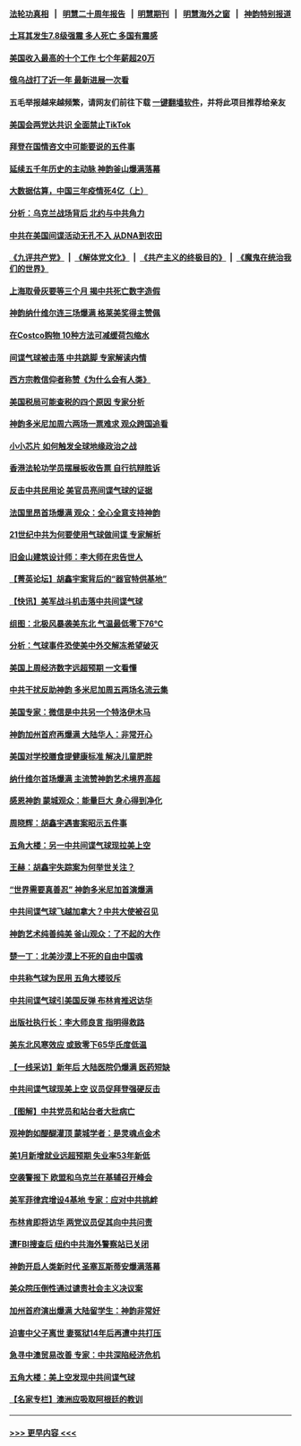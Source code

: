 #### [法轮功真相](https://github.com/gfw-breaker/truth/blob/master/README.md?t=0) &nbsp;&nbsp;|&nbsp;&nbsp; [明慧二十周年报告](https://github.com/gfw-breaker/mh-reports/blob/master/README.md?t=0) &nbsp;&nbsp;|&nbsp;&nbsp;[明慧期刊](https://github.com/gfw-breaker/mh-qikan) &nbsp;&nbsp;|&nbsp;&nbsp; [明慧海外之窗](https://github.com/gfw-breaker/mh-news/blob/master/README.md?t=0) &nbsp;&nbsp;|&nbsp;&nbsp; [神韵特别报道](https://github.com/gfw-breaker/mh-news/blob/master/shenyun.md?t=0)
#### [土耳其发生7.8级强震 多人死亡 多国有震感](../pages/nf4514/n13923526.md?t=02061543) 
#### [美国收入最高的十个工作 七个年薪超20万](../pages/nf4514/n13921953.md?t=02061543) 
#### [俄乌战打了近一年 最新进展一次看](../pages/nf4514/n13923368.md?t=02061543) 
#### 五毛举报越来越频繁，请网友们前往下载 [一键翻墙软件](https://github.com/gfw-breaker/ssr-accounts)，并将此项目推荐给亲友
#### [美国会两党达共识 全面禁止TikTok](../pages/nf4514/n13923370.md?t=02061543) 
#### [拜登在国情咨文中可能要说的五件事](../pages/nf4514/n13923305.md?t=02061543) 
#### [延续五千年历史的主动脉 神韵釜山爆满落幕](../pages/nf4514/n13923375.md?t=02061543) 
#### [大数据估算，中国三年疫情死4亿（上）](../pages/nf4514/n13922184.md?t=02061543) 
#### [分析：乌克兰战场背后 北约与中共角力](../pages/nf4514/n13923347.md?t=02061543) 
#### [中共在美国间谍活动无孔不入 从DNA到农田](../pages/nf4514/n13923302.md?t=02061543) 
#### [《九评共产党》](https://github.com/begood0513/9ping.md/blob/master/README.md) &nbsp;|&nbsp; [《解体党文化》](../../../../jtdwh.md/blob/master/README.md)  &nbsp;|&nbsp; [《共产主义的终极目的》](../../../../gczydzjmd.md/blob/master/README.md) &nbsp;|&nbsp; [《魔鬼在统治我们的世界》](../../../../mgztzwmdsj.md/blob/master/README.md) 
#### [上海取骨灰要等三个月 揭中共死亡数字造假](../pages/nf4514/n13923327.md?t=02061543) 
#### [神韵纳什维尔连三场爆满 格莱美奖得主赞佩](../pages/nf4514/n13923108.md?t=02061543) 
#### [在Costco购物 10种方法可减缓荷包缩水](../pages/nf4514/n13919239.md?t=02061543) 
#### [间谍气球被击落 中共跳脚 专家解读内情](../pages/nf4514/n13923181.md?t=02061543) 
#### [西方宗教信仰者称赞《为什么会有人类》](../pages/nf4514/n13922700.md?t=02061543) 
#### [美国税局可能查税的四个原因 专家分析](../pages/nf4514/n13922782.md?t=02061543) 
#### [神韵多米尼加周六两场一票难求 观众跨国追看](../pages/nf4514/n13923026.md?t=02061543) 
#### [小小芯片 如何触发全球地缘政治之战](../pages/nf4514/n13920548.md?t=02061543) 
#### [香港法轮功学员摆展板收告票 自行抗辩胜诉](../pages/nf4514/n13922975.md?t=02061543) 
#### [反击中共民用论 美官员亮间谍气球的证据](../pages/nf4514/n13922833.md?t=02061543) 
#### [法国里昂首场爆满 观众：全心全意支持神韵](../pages/nf4514/n13922841.md?t=02061543) 
#### [21世纪中共为何要使用气球做间谍 专家解析](../pages/nf4514/n13922755.md?t=02061543) 
#### [旧金山建筑设计师：李大师在忠告世人](../pages/nf4514/n13922764.md?t=02061543) 
#### [【菁英论坛】胡鑫宇案背后的“器官特供基地”](../pages/nf4514/n13922698.md?t=02061543) 
#### [【快讯】美军战斗机击落中共间谍气球](../pages/nf4514/n13922665.md?t=02061543) 
#### [组图：北极风暴袭美东北 气温最低零下76℃](../pages/nf4514/n13922633.md?t=02061543) 
#### [分析：气球事件恐使美中外交解冻希望破灭](../pages/nf4514/n13922587.md?t=02061543) 
#### [美国上周经济数字远超预期 一文看懂](../pages/nf4514/n13922549.md?t=02061543) 
#### [中共干扰反助神韵 多米尼加周五两场名流云集](../pages/nf4514/n13922562.md?t=02061543) 
#### [美国专家：微信是中共另一个特洛伊木马](../pages/nf4514/n13922219.md?t=02061543) 
#### [神韵加州首府再爆满 大陆华人：非常开心](../pages/nf4514/n13922473.md?t=02061543) 
#### [美国对学校膳食提健康标准 解决儿童肥胖](../pages/nf4514/n13922117.md?t=02061543) 
#### [纳什维尔首场爆满 主流赞神韵艺术境界高超](../pages/nf4514/n13922321.md?t=02061543) 
#### [感恩神韵 蒙城观众：能量巨大 身心得到净化](../pages/nf4514/n13922403.md?t=02061543) 
#### [周晓辉：胡鑫宇遇害案昭示五件事](../pages/nf4514/n13921870.md?t=02061543) 
#### [五角大楼：另一中共间谍气球现拉美上空](../pages/nf4514/n13922030.md?t=02061543) 
#### [王赫：胡鑫宇失踪案为何举世关注？](../pages/nf4514/n13922027.md?t=02061543) 
#### [“世界需要真善忍” 神韵多米尼加首演爆满](../pages/nf4514/n13921661.md?t=02061543) 
#### [中共间谍气球飞越加拿大？中共大使被召见](../pages/nf4514/n13921883.md?t=02061543) 
#### [神韵艺术纯善纯美 釜山观众：了不起的大作](../pages/nf4514/n13921989.md?t=02061543) 
#### [楚一丁：北美沙漠上不死的自由中国魂](../pages/nf4514/n13921879.md?t=02061543) 
#### [中共称气球为民用 五角大楼驳斥](../pages/nf4514/n13921872.md?t=02061543) 
#### [中共间谍气球引美国反弹 布林肯推迟访华](../pages/nf4514/n13921843.md?t=02061543) 
#### [出版社执行长：李大师良言 指明得救路](../pages/nf4514/n13920745.md?t=02061543) 
#### [美东北风寒效应 或致零下65华氏度低温](../pages/nf4514/n13921837.md?t=02061543) 
#### [【一线采访】新年后 大陆医院仍爆满 医药短缺](../pages/nf4514/n13921616.md?t=02061543) 
#### [中共间谍气球现美上空 议员促拜登强硬反击](../pages/nf4514/n13921818.md?t=02061543) 
#### [【图解】中共党员和站台者大批病亡](../pages/nf4514/n13920364.md?t=02061543) 
#### [观神韵如醍醐灌顶 蒙城学者：是灵魂点金术](../pages/nf4514/n13921692.md?t=02061543) 
#### [美1月新增就业远超预期 失业率53年新低](../pages/nf4514/n13921828.md?t=02061543) 
#### [空袭警报下 欧盟和乌克兰在基辅召开峰会](../pages/nf4514/n13921720.md?t=02061543) 
#### [美军菲律宾增设4基地 专家：应对中共挑衅](../pages/nf4514/n13921065.md?t=02061543) 
#### [布林肯即将访华 两党议员促其向中共问责](../pages/nf4514/n13921399.md?t=02061543) 
#### [遭FBI搜查后 纽约中共海外警察站已关闭](../pages/nf4514/n13921337.md?t=02061543) 
#### [神韵开启人类新时代 圣塞瓦斯蒂安爆满落幕](../pages/nf4514/n13921567.md?t=02061543) 
#### [美众院压倒性通过谴责社会主义决议案](../pages/nf4514/n13921214.md?t=02061543) 
#### [加州首府演出爆满 大陆留学生：神韵非常好](../pages/nf4514/n13921651.md?t=02061543) 
#### [迫害中父子离世 妻冤狱14年后再遭中共打压](../pages/nf4514/n13920995.md?t=02061543) 
#### [急寻中澳贸易改善 专家：中共深陷经济危机](../pages/nf4514/n13921153.md?t=02061543) 
#### [五角大楼：美上空发现中共间谍气球](../pages/nf4514/n13921215.md?t=02061543) 
#### [【名家专栏】澳洲应吸取阿根廷的教训](../pages/nf4514/n13920216.md?t=02061543) 

----
#### [ >>> 更早内容 <<< ](../indexes/nf4514-earlier.md)
